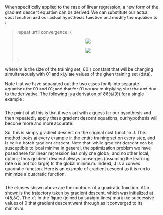When specifically applied to the case of linear regression, a new form of the gradient descent equation can be derived. We can substitute our actual cost function and our actual hypothesis function and modify the equation to :

> repeat until convergence: {
> <p align="center"><img src="https://latex.codecogs.com/gif.latex?\theta_0:=\theta_0-\alpha{\frac{1}{m}}{\sum_{i=1}^{m}}(h_\theta(x_i)-y_i)" /><p/>
> <p align="center"><img src="https://latex.codecogs.com/gif.latex?\theta_0:=\theta_0-\alpha{\frac{1}{m}}{\sum_{i=1}^{m}}(h_\theta(x_i)-y_i)" /><p/>
>                           }

where m is the size of the training set, θ0 a constant that will be changing simultaneously with θ1 and xi,yiare values of the given training set (data).

Note that we have separated out the two cases for θj into separate equations for θ0 and θ1; and that for θ1 we are multiplying xi at the end due to the derivative. The following is a derivation of ∂∂θjJ(θ) for a single example :

<img src="https://d3c33hcgiwev3.cloudfront.net/imageAssetProxy.v1/QFpooaaaEea7TQ6MHcgMPA_cc3c276df7991b1072b2afb142a78da1_Screenshot-2016-11-09-08.30.54.png?expiry=1503446400000&amp;hmac=qLMRp9Fdb3Z4O5d3Q-zuqut2o1zAvWvXhlOH81ZAXck" alt="" data-asset-id="QFpooaaaEea7TQ6MHcgMPA">

The point of all this is that if we start with a guess for our hypothesis and then repeatedly apply these gradient descent equations, our hypothesis will become more and more accurate.

So, this is simply gradient descent on the original cost function J. This method looks at every example in the entire training set on every step, and is called batch gradient descent. Note that, while gradient descent can be susceptible to local minima in general, the optimization problem we have posed here for linear regression has only one global, and no other local, optima; thus gradient descent always converges (assuming the learning rate α is not too large) to the global minimum. Indeed, J is a convex quadratic function. Here is an example of gradient descent as it is run to minimize a quadratic function.

<img src="https://d3c33hcgiwev3.cloudfront.net/imageAssetProxy.v1/xAQBlqaaEeawbAp5ByfpEg_24e9420f16fdd758ccb7097788f879e7_Screenshot-2016-11-09-08.36.49.png?expiry=1503446400000&amp;hmac=OivPnbNcrdaG6vxdqNr1pcUvaP2H-fgP70M3RDIYKTs" alt="" data-asset-id="xAQBlqaaEeawbAp5ByfpEg">

The ellipses shown above are the contours of a quadratic function. Also shown is the trajectory taken by gradient descent, which was initialized at (48,30). The x’s in the figure (joined by straight lines) mark the successive values of θ that gradient descent went through as it converged to its minimum.
